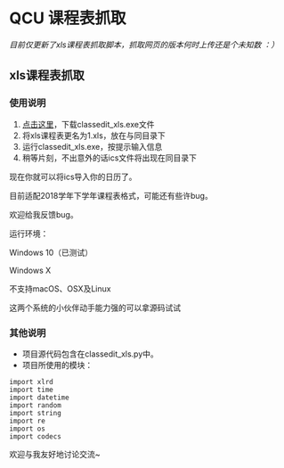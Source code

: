 # QCU 课程表抓取

*目前仅更新了xls课程表抓取脚本，抓取网页的版本何时上传还是个未知数 ：）*

## xls课程表抓取

### 使用说明

1. [点击这里](https://raw.githubusercontent.com/smilonely/ClassCatch/master/classedit_xls.exe)，下载classedit_xls.exe文件
2. 将xls课程表更名为1.xls，放在与同目录下
3. 运行classedit_xls.exe，按提示输入信息
4. 稍等片刻，不出意外的话ics文件将出现在同目录下

现在你就可以将ics导入你的日历了。



目前适配2018学年下学年课程表格式，可能还有些许bug。

欢迎给我反馈bug。



运行环境：

Windows 10（已测试）

Windows X

不支持macOS、OSX及Linux

这两个系统的小伙伴动手能力强的可以拿源码试试



### 其他说明

- 项目源代码包含在classedit_xls.py中。
- 项目所使用的模块：

```
import xlrd
import time
import datetime
import random
import string
import re
import os
import codecs
```



欢迎与我友好地讨论交流~